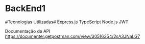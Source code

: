 # BackEnd1

#Tecnologias Utilizadas#
Express.js
TypeScript
Node.js
JWT

Documentação da API
https://documenter.getpostman.com/view/30516354/2sA3JNaLG7
